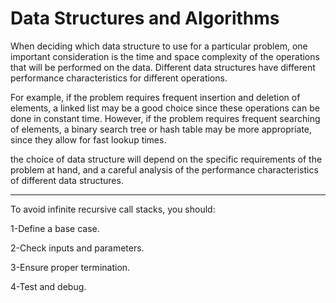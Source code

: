 
# Data Structures and Algorithms


When deciding which data structure to use for a particular problem, one important consideration is the time and space complexity of the operations that will be performed on the data. Different data structures have different performance characteristics for different operations.

For example, if the problem requires frequent insertion and deletion of elements, a linked list may be a good choice since these operations can be done in constant time. However, if the problem requires frequent searching of elements, a binary search tree or hash table may be more appropriate, since they allow for fast lookup times.

the choice of data structure will depend on the specific requirements of the problem at hand, and a careful analysis of the performance characteristics of different data structures.

---
To avoid infinite recursive call stacks, you should:

1-Define a base case.

2-Check inputs and parameters.

3-Ensure proper termination.

4-Test and debug.